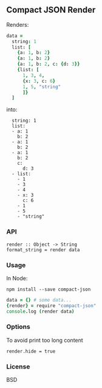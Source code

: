 
Compact JSON Render
------

Renders:

```coffee
data =
  string: 1
  list: [
    {a: 1, b: 2}
    {a: 1, b: 2}
    {a: 1, b: 2, c: {d: 3}}
    {list: [
      1, 3, 4,
      {x: 3, c: 6}
      1, 5, "string"
      ]}
  ]
```

into:

```
  string: 1
  list:
  - a: 1
    b: 2
  - a: 1
    b: 2
  - a: 1
    b: 2
    c:
      d: 3
  - list:
    - 1
    - 3
    - 4
    - x: 3
      c: 6
    - 1
    - 5
    - "string"
```

### API

```
render :: Object -> String
format_string = render data
```

### Usage

In Node:

```
npm install --save compact-json
```

```coffee
data = {} # some data...
{render} = require "compact-json"
console.log (render data)
```

### Options

To avoid print too long content

```
render.hide = true
```

### License

BSD